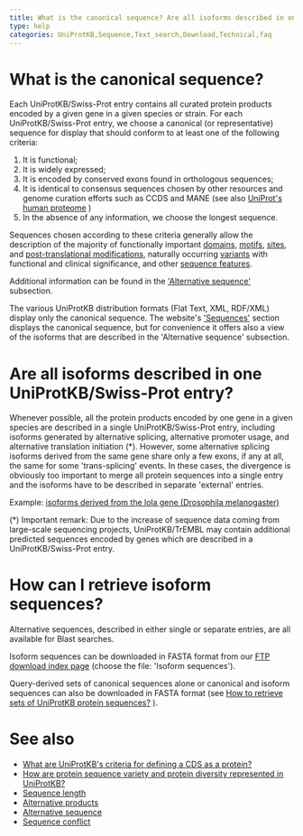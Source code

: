 ```yaml
---
title: What is the canonical sequence? Are all isoforms described in one entry?
type: help
categories: UniProtKB,Sequence,Text_search,Download,Technical,faq
---
```


# What is the canonical sequence?

Each UniProtKB/Swiss-Prot entry contains all curated protein products encoded by a given gene in a given species or strain. For each UniProtKB/Swiss-Prot entry, we choose a canonical (or representative) sequence for display that should conform to at least one of the following criteria:

1.  It is functional;
2.  It is widely expressed;
3.  It is encoded by conserved exons found in orthologous sequences;
4.  It is identical to consensus sequences chosen by other resources and genome curation efforts such as CCDS and MANE (see also [UniProt's human proteome](https://www.uniprot.org/help/human_proteome) )
5.  In the absence of any information, we choose the longest sequence.

Sequences chosen according to these criteria generally allow the description of the majority of functionally important [domains](https://www.uniprot.org/help/domain), [motifs](https://www.uniprot.org/help/motif), [sites](https://www.uniprot.org/help/site), and [post-translational modifications](https://www.uniprot.org/help/ptm_processing_section), naturally occurring [variants](https://www.uniprot.org/help/variant) with functional and clinical significance, and other [sequence features](https://www.uniprot.org/help/sequence_annotation).

Additional information can be found in the ['Alternative sequence'](https://www.uniprot.org/help/var_seq) subsection.

The various UniProtKB distribution formats (Flat Text, XML, RDF/XML) display only the canonical sequence. The website's ['Sequences'](https://www.uniprot.org/help/sequences_section) section displays the canonical sequence, but for convenience it offers also a view of the isoforms that are described in the 'Alternative sequence' subsection.

# Are all isoforms described in one UniProtKB/Swiss-Prot entry?

Whenever possible, all the protein products encoded by one gene in a given species are described in a single UniProtKB/Swiss-Prot entry, including isoforms generated by alternative splicing, alternative promoter usage, and alternative translation initiation (\*). However, some alternative splicing isoforms derived from the same gene share only a few exons, if any at all, the same for some 'trans-splicing' events. In these cases, the divergence is obviously too important to merge all protein sequences into a single entry and the isoforms have to be described in separate 'external' entries.

Example: [isoforms derived from the lola gene (Drosophila melanogaster)](https://www.uniprot.org/uniprotkb/P42284#sequences)

(\*) Important remark: Due to the increase of sequence data coming from large-scale sequencing projects, UniProtKB/TrEMBL may contain additional predicted sequences encoded by genes which are described in a UniProtKB/Swiss-Prot entry.

# How can I retrieve isoform sequences?

Alternative sequences, described in either single or separate entries, are all available for Blast searches.

Isoform sequences can be downloaded in FASTA format from our [FTP download index page](https://www.uniprot.org/downloads) (choose the file: 'Isoform sequences').

Query-derived sets of canonical sequences alone or canonical and isoform sequences can also be downloaded in FASTA format (see [How to retrieve sets of UniProtKB protein sequences?](https://www.uniprot.org/help/retrieve_sets) ).

# See also

-   [What are UniProtKB's criteria for defining a CDS as a protein?](https://www.uniprot.org/help/cds_protein_definition)
-   [How are protein sequence variety and protein diversity represented in UniProtKB?](https://www.uniprot.org/help/protein_diversity)
-   [Sequence length](https://www.uniprot.org/help/sequence_length)
-   [Alternative products](https://www.uniprot.org/help/alternative_products)
-   [Alternative sequence](https://www.uniprot.org/help/var_seq)
-   [Sequence conflict](https://www.uniprot.org/help/conflict)
